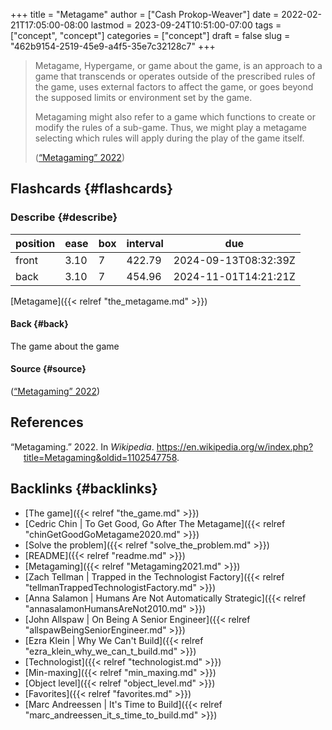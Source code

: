 +++
title = "Metagame"
author = ["Cash Prokop-Weaver"]
date = 2022-02-21T17:05:00-08:00
lastmod = 2023-09-24T10:51:00-07:00
tags = ["concept", "concept"]
categories = ["concept"]
draft = false
slug = "462b9154-2519-45e9-a4f5-35e7c32128c7"
+++

> Metagame, Hypergame, or game about the game, is an approach to a game that transcends or operates outside of the prescribed rules of the game, uses external factors to affect the game, or goes beyond the supposed limits or environment set by the game.
>
> Metagaming might also refer to a game which functions to create or modify the rules of a sub-game. Thus, we might play a metagame selecting which rules will apply during the play of the game itself.
>
> (<a href="#citeproc_bib_item_1">“Metagaming” 2022</a>)


## Flashcards {#flashcards}


### Describe {#describe}

| position | ease | box | interval | due                  |
|----------|------|-----|----------|----------------------|
| front    | 3.10 | 7   | 422.79   | 2024-09-13T08:32:39Z |
| back     | 3.10 | 7   | 454.96   | 2024-11-01T14:21:21Z |

[Metagame]({{< relref "the_metagame.md" >}})


#### Back {#back}

The game about the game


#### Source {#source}

(<a href="#citeproc_bib_item_1">“Metagaming” 2022</a>)

## References

<style>.csl-entry{text-indent: -1.5em; margin-left: 1.5em;}</style><div class="csl-bib-body">
  <div class="csl-entry"><a id="citeproc_bib_item_1"></a>“Metagaming.” 2022. In <i>Wikipedia</i>. <a href="https://en.wikipedia.org/w/index.php?title=Metagaming&oldid=1102547758">https://en.wikipedia.org/w/index.php?title=Metagaming&#38;oldid=1102547758</a>.</div>
</div>


## Backlinks {#backlinks}

-   [The game]({{< relref "the_game.md" >}})
-   [Cedric Chin | To Get Good, Go After The Metagame]({{< relref "chinGetGoodGoMetagame2020.md" >}})
-   [Solve the problem]({{< relref "solve_the_problem.md" >}})
-   [README]({{< relref "readme.md" >}})
-   [Metagaming]({{< relref "Metagaming2021.md" >}})
-   [Zach Tellman | Trapped in the Technologist Factory]({{< relref "tellmanTrappedTechnologistFactory.md" >}})
-   [Anna Salamon | Humans Are Not Automatically Strategic]({{< relref "annasalamonHumansAreNot2010.md" >}})
-   [John Allspaw | On Being A Senior Engineer]({{< relref "allspawBeingSeniorEngineer.md" >}})
-   [Ezra Klein | Why We Can't Build]({{< relref "ezra_klein_why_we_can_t_build.md" >}})
-   [Technologist]({{< relref "technologist.md" >}})
-   [Min-maxing]({{< relref "min_maxing.md" >}})
-   [Object level]({{< relref "object_level.md" >}})
-   [Favorites]({{< relref "favorites.md" >}})
-   [Marc Andreessen | It's Time to Build]({{< relref "marc_andreessen_it_s_time_to_build.md" >}})
